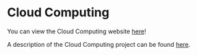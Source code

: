 # Cloud Computing

You can view the Cloud Computing website [here](http://learnnation.org/cloud_computing.html)!

A description of the Cloud Computing project can be found [here](http://learnnation.org/cloud-computing/).
